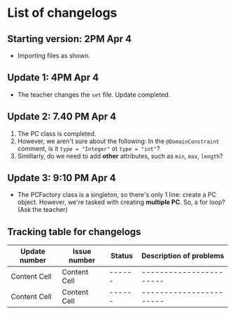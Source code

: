 # List of changelogs
## Starting version: 2PM Apr 4
- Importing files as shown.
## Update 1: 4PM Apr 4
- The teacher changes the ```set``` file. Update completed.
## Update 2: 7.40 PM Apr 4
1. The PC class is completed.
2. However, we aren't sure about the following: In the ```@DomainConstraint``` comment, is it ```type = "Integer"``` ot ```type = "int"```?
3. Simillarly, do we need to add **other** attributes, such as ```min```, ```max```, ```length```?
## Update 3: 9:10 PM Apr 4
- The PCFactory class is a singleton, so there's only 1 line: create a PC object. However, we're tasked with creating **multiple PC**. So, a for loop? (Ask the teacher)
## Tracking table for changelogs
| Update number  | Issue number | Status | Description of problems |
| ------------- | ------------- | ------ | ----------------------- |
| Content Cell  | Content Cell  | ------ | ----------------------- |
| Content Cell  | Content Cell  | ------ | ----------------------- |
